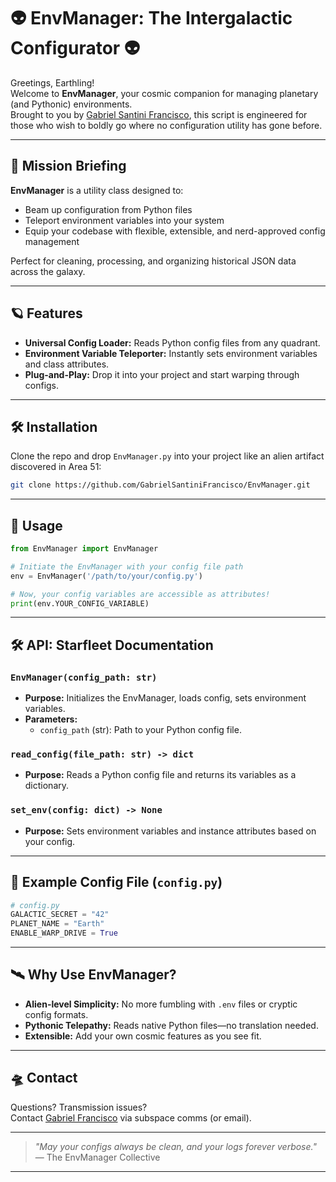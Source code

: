 # 👽 EnvManager: The Intergalactic Configurator 👽

Greetings, Earthling!  
Welcome to **EnvManager**, your cosmic companion for managing planetary (and Pythonic) environments.  
Brought to you by [Gabriel Santini Francisco](mailto:gabrielsantinifrancisco@outlook.com), this script is engineered for those who wish to boldly go where no configuration utility has gone before.

---

## 🚀 Mission Briefing

**EnvManager** is a utility class designed to:

- Beam up configuration from Python files
- Teleport environment variables into your system
- Equip your codebase with flexible, extensible, and nerd-approved config management

Perfect for cleaning, processing, and organizing historical JSON data across the galaxy.

---

## 🪐 Features

- **Universal Config Loader:** Reads Python config files from any quadrant.
- **Environment Variable Teleporter:** Instantly sets environment variables and class attributes.
- **Plug-and-Play:** Drop it into your project and start warping through configs.

---

## 🛠️ Installation
Clone the repo and drop `EnvManager.py` into your project like an alien artifact discovered in Area 51:  
```bash
git clone https://github.com/GabrielSantiniFrancisco/EnvManager.git
```

---

## 👾 Usage

```python
from EnvManager import EnvManager

# Initiate the EnvManager with your config file path
env = EnvManager('/path/to/your/config.py')

# Now, your config variables are accessible as attributes!
print(env.YOUR_CONFIG_VARIABLE)
```

---

## 🛠️ API: Starfleet Documentation

### `EnvManager(config_path: str)`

- **Purpose:** Initializes the EnvManager, loads config, sets environment variables.
- **Parameters:**  
  - `config_path` (str): Path to your Python config file.

### `read_config(file_path: str) -> dict`

- **Purpose:** Reads a Python config file and returns its variables as a dictionary.

### `set_env(config: dict) -> None`

- **Purpose:** Sets environment variables and instance attributes based on your config.

---

## 🧬 Example Config File (`config.py`)

```python
# config.py
GALACTIC_SECRET = "42"
PLANET_NAME = "Earth"
ENABLE_WARP_DRIVE = True
```

---

## 🛰️ Why Use EnvManager?

- **Alien-level Simplicity:** No more fumbling with `.env` files or cryptic config formats.
- **Pythonic Telepathy:** Reads native Python files—no translation needed.
- **Extensible:** Add your own cosmic features as you see fit.

---

## 🛸 Contact

Questions? Transmission issues?  
Contact [Gabriel Francisco](mailto:gabrielsantinifrancisco@outlook.com) via subspace comms (or email).

---

> _"May your configs always be clean, and your logs forever verbose."_  
> — The EnvManager Collective

---
